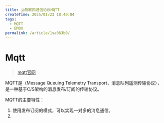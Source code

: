 ```yaml
---
title: Ⓜ️物联网通信协议MQTT
createTime: 2025/01/23 18:40:04
tags:
  - MQTT
  - EMQX
permalink: /article/1sa063b0/
---
```

# Mqtt
>[mqtt官网](https://mqtt.org)

MQTT是（Message Queuing Telemetry Transport，消息队列遥测传输协议），是一种基于C/S架构的消息发布/订阅的传输协议。

MQTT的主要特性：
1. 使用发布订阅的模式，可以实现一对多的消息通信。
2. 
